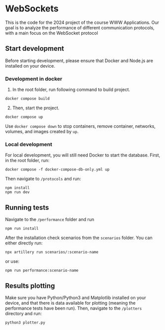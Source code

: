 # WebSockets

This is the code for the 2024 project of the course WWW Applications.
Our goal is to analyze the performance of different communication 
protocols, with a main focus on the WebSocket protocol


## Start development
Before starting development, please ensure that Docker and Node.js are installed on your device.

### Development in docker
1. In the root folder, run following command to build project.
```
docker compose build
```
2. Then, start the project.
```
docker compose up
```
Use `docker compose down`  to stop containers, remove container, networks, volumes, and images created by `up`.

### Local development 
For local development, you will still need Docker to start the database.
First, in the root folder, run:
```
docker compose -f docker-compose-db-only.yml up
```
Then navigate to `/protocols` and run:
```
npm install
npm run dev
```

## Running tests
Navigate to the `/performance` folder and run
```
npm run install
```
After the installation check scenarios from the `scenarios` folder. You can either directly run:
```
npx artillery run scenarios/:scenario-name
```
or use:
```
npm run performance:scenario-name
```

## Results plotting
Make sure you have Python/Python3 and Matplotlib installed on your device, 
and that there is data available for plotting 
(meaning the performance tests have been run). 
Then, navigate to the `/plotters` directory and run:

```
python3 plotter.py
```